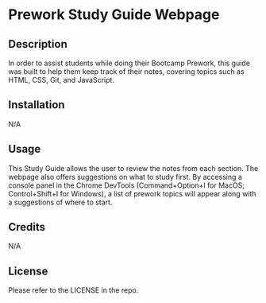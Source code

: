 # Prework Study Guide Webpage

## Description

In order to assist students while doing their Bootcamp Prework, this guide was built to help them keep track of their notes, covering topics such as HTML, CSS, Git, and JavaScript.

## Installation

N/A

## Usage

This Study Guide allows the user to review the notes from each section.  The webpage also offers suggestions on what to study first.  By accessing a console panel in the Chrome DevTools (Command+Option+I for MacOS; Control+Shift+I for Windows), a list of prework topics will appear along with a suggestions of where to start.

## Credits

N/A

## License

Please refer to the LICENSE in the repo.